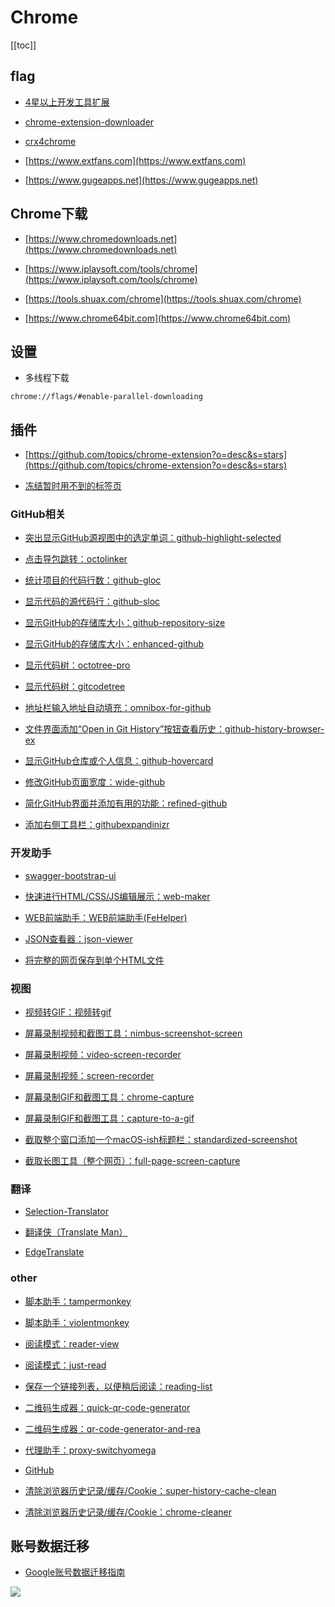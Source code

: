 # Chrome


[[toc]]




## flag

* [4星以上开发工具扩展](https://chrome.google.com/webstore/category/ext/11-web-development?_feature=free&_feature=4stars)

* [chrome-extension-downloader](https://chrome-extension-downloader.com)

* [crx4chrome](https://www.crx4chrome.com)

* [https://www.extfans.com](https://www.extfans.com)

* [https://www.gugeapps.net](https://www.gugeapps.net)


## Chrome下载


* [https://www.chromedownloads.net](https://www.chromedownloads.net)

* [https://www.iplaysoft.com/tools/chrome](https://www.iplaysoft.com/tools/chrome)

* [https://tools.shuax.com/chrome](https://tools.shuax.com/chrome)

* [https://www.chrome64bit.com](https://www.chrome64bit.com)


## 设置

- 多线程下载

```
chrome://flags/#enable-parallel-downloading
```



## 插件

* [https://github.com/topics/chrome-extension?o=desc&s=stars](https://github.com/topics/chrome-extension?o=desc&s=stars)

* [冻结暂时用不到的标签页](https://github.com/deanoemcke/thegreatsuspender)


### GitHub相关

* [突出显示GitHub源视图中的选定单词：github-highlight-selected](https://chrome.google.com/webstore/detail/github-highlight-selected/lhiklbgjcblimmjjflobpncgihagcmbj)

* [点击导包跳转：octolinker](https://chrome.google.com/webstore/detail/octolinker/jlmafbaeoofdegohdhinkhilhclaklkp)

* [统计项目的代码行数：github-gloc](https://chrome.google.com/webstore/detail/github-gloc/kaodcnpebhdbpaeeemkiobcokcnegdki)

* [显示代码的源代码行：github-sloc](https://chrome.google.com/webstore/detail/github-sloc/fkjjjamhihnjmihibcmdnianbcbccpnn)

* [显示GitHub的存储库大小：github-repository-size](https://chrome.google.com/webstore/detail/github-repository-size/apnjnioapinblneaedefcnopcjepgkci)

* [显示GitHub的存储库大小：enhanced-github](https://chrome.google.com/webstore/detail/enhanced-github/anlikcnbgdeidpacdbdljnabclhahhmd)

* [显示代码树：octotree-pro](https://chrome.google.com/webstore/detail/octotree-pro/fjcahddnekkgihjnjnimgiggdmlgcnbc)

* [显示代码树：gitcodetree](https://chrome.google.com/webstore/detail/gitcodetree/inaaldjpdbkaodlmdcplgpoibohcmmlj)

* [地址栏输入地址自动填充：omnibox-for-github](https://chrome.google.com/webstore/detail/omnibox-for-github/jbfhklldhgbomclinhlgbmjjiimafolo)

* [文件界面添加“Open in Git History”按钮查看历史：github-history-browser-ex](https://chrome.google.com/webstore/detail/github-history-browser-ex/laghnmifffncfonaoffcndocllegejnf)

* [显示GitHub仓库或个人信息：github-hovercard](https://chrome.google.com/webstore/detail/github-hovercard/mmoahbbnojgkclgceahhakhnccimnplk)

* [修改GitHub页面宽度：wide-github](https://chrome.google.com/webstore/detail/wide-github/kaalofacklcidaampbokdplbklpeldpj)

* [简化GitHub界面并添加有用的功能：refined-github](https://chrome.google.com/webstore/detail/refined-github/hlepfoohegkhhmjieoechaddaejaokhf)

* [添加右侧工具栏：githubexpandinizr](https://chrome.google.com/webstore/detail/githubexpandinizr/cbehdjjcilgnejbpnjhobkiiggkedfib)


### 开发助手

* [swagger-bootstrap-ui](https://chrome.google.com/webstore/detail/swagger-bootstrap-ui/dhkcgihkeepociepfdeeppmdgbdooahh)

* [快速进行HTML/CSS/JS编辑展示：web-maker](https://chrome.google.com/webstore/detail/web-maker/lkfkkhfhhdkiemehlpkgjeojomhpccnh)

* [WEB前端助手：WEB前端助手(FeHelper)](https://chrome.google.com/webstore/detail/web%E5%89%8D%E7%AB%AF%E5%8A%A9%E6%89%8Bfehelper/pkgccpejnmalmdinmhkkfafefagiiiad)

* [JSON查看器：json-viewer](https://chrome.google.com/webstore/detail/json-viewer/gbmdgpbipfallnflgajpaliibnhdgobh)

* [将完整的网页保存到单个HTML文件](https://github.com/gildas-lormeau/SingleFile)

### 视图

* [视频转GIF：视频转gif](https://chrome.google.com/webstore/detail/%E8%A7%86%E9%A2%91%E8%BD%ACgif/leddonjpeickjppkdpmojghbikcimbca)

* [屏幕录制视频和截图工具：nimbus-screenshot-screen](https://chrome.google.com/webstore/detail/nimbus-screenshot-screen/bpconcjcammlapcogcnnelfmaeghhagj)

* [屏幕录制视频：video-screen-recorder](https://chrome.google.com/webstore/detail/video-screen-recorder/ononjdlajdkflnocgjiihiipagglgpio)

* [屏幕录制视频：screen-recorder](https://chrome.google.com/webstore/detail/screen-recorder/hniebljpgcogalllopnjokppmgbhaden)

* [屏幕录制GIF和截图工具：chrome-capture](https://chrome.google.com/webstore/detail/chrome-capture/ggaabchcecdbomdcnbahdfddfikjmphe)

* [屏幕录制GIF和截图工具：capture-to-a-gif](https://chrome.google.com/webstore/detail/capture-to-a-gif/eapecadlmfblmnfnojebefkbginhggeh)

* [截取整个窗口添加一个macOS-ish标题栏：standardized-screenshot](https://chrome.google.com/webstore/detail/standardized-screenshot/pabdhaakclnechgfhmnhkcbmjobeoope)

* [截取长图工具（整个网页）：full-page-screen-capture](https://chrome.google.com/webstore/detail/full-page-screen-capture/fdpohaocaechififmbbbbbknoalclacl)




### 翻译

* [Selection-Translator](https://github.com/Selection-Translator)

* [翻译侠（Translate Man）](https://github.com/magic-FE/translate-man)

* [EdgeTranslate](https://github.com/EdgeTranslate/EdgeTranslate)



### other

* [脚本助手：tampermonkey](https://chrome.google.com/webstore/detail/tampermonkey/dhdgffkkebhmkfjojejmpbldmpobfkfo)

* [脚本助手：violentmonkey](https://chrome.google.com/webstore/detail/violentmonkey/jinjaccalgkegednnccohejagnlnfdag)

* [阅读模式：reader-view](https://chrome.google.com/webstore/detail/reader-view/iibolhpkjjmoepndefdmdlmbpfhlgjpl)

* [阅读模式：just-read](https://chrome.google.com/webstore/detail/just-read/dgmanlpmmkibanfdgjocnabmcaclkmod)

* [保存一个链接列表，以便稍后阅读：reading-list](https://chrome.google.com/webstore/detail/reading-list/lloccabjgblebdmncjndmiibianflabo)

* [二维码生成器：quick-qr-code-generator](https://chrome.google.com/webstore/detail/quick-qr-code-generator/afpbjjgbdimpioenaedcjgkaigggcdpp)

* [二维码生成器：qr-code-generator-and-rea](https://chrome.google.com/webstore/detail/qr-code-generator-and-rea/hkojjajclkgeijhcmfjcjkddfjpaimek)

* [代理助手：proxy-switchyomega](https://chrome.google.com/webstore/detail/proxy-switchyomega/padekgcemlokbadohgkifijomclgjgif)
* [GitHub](https://github.com/FelisCatus/SwitchyOmega)

* [清除浏览器历史记录/缓存/Cookie：super-history-cache-clean](https://chrome.google.com/webstore/detail/super-history-cache-clean/afelaengidkffdcabnhdoeojoeoonfcn)

* [清除浏览器历史记录/缓存/Cookie：chrome-cleaner](https://chrome.google.com/webstore/detail/chrome-cleaner/lbpddeimojmbpkbfckjpnbpehgnbpnnl)


## 账号数据迁移

* [Google账号数据迁移指南](https://mabutou.me/archives/266)



![](/images/谷歌账号数据迁移.png)